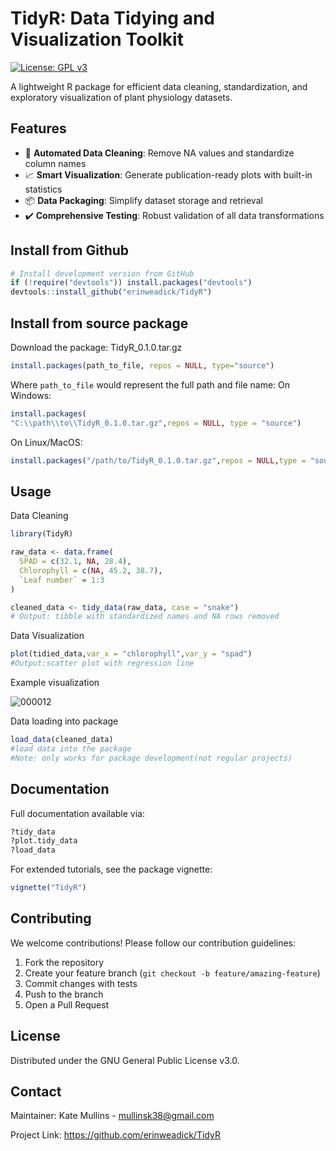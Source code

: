 # TidyR: Data Tidying and Visualization Toolkit

[![License: GPL v3](https://img.shields.io/badge/License-GPLv3-blue.svg)](https://www.gnu.org/licenses/gpl-3.0)

A lightweight R package for efficient data cleaning, standardization, and exploratory visualization of plant physiology datasets.

## Features

- 🧹 **Automated Data Cleaning**: Remove NA values and standardize column names
- 📈 **Smart Visualization**: Generate publication-ready plots with built-in statistics
- 📦 **Data Packaging**: Simplify dataset storage and retrieval
- ✔️ **Comprehensive Testing**: Robust validation of all data transformations

## Install from Github 

```r
# Install development version from GitHub
if (!require("devtools")) install.packages("devtools")
devtools::install_github("erinweadick/TidyR")
```
## Install from source package
Download the package: TidyR_0.1.0.tar.gz
```r
install.packages(path_to_file, repos = NULL, type="source")
```
Where `path_to_file` would represent the full path and file name:
  On Windows: 
  ```r
install.packages(
"C:\\path\\to\\TidyR_0.1.0.tar.gz",repos = NULL, type = "source")
 ```
  On Linux/MacOS:
 ```r
install.packages("/path/to/TidyR_0.1.0.tar.gz",repos = NULL,type = "source")
 ```
## Usage
Data Cleaning

```r
library(TidyR)

raw_data <- data.frame(
  SPAD = c(32.1, NA, 28.4),
  Chlorophyll = c(NA, 45.2, 38.7),
  `Leaf number` = 1:3
)

cleaned_data <- tidy_data(raw_data, case = "snake")
# Output: tibble with standardized names and NA rows removed
```
Data Visualization

```r
plot(tidied_data,var_x = "chlorophyll",var_y = "spad")
#Output:scatter plot with regression line
```
Example visualization

![000012](https://github.com/user-attachments/assets/2af955ac-a541-48f8-a267-f2aed0046739)

Data loading into package
```r
load_data(cleaned_data)
#load data into the package
#Note: only works for package development(not regular projects)
```
## Documentation
Full documentation available via:
```r
?tidy_data
?plot.tidy_data
?load_data
```
For extended tutorials, see the package vignette:
```r
vignette("TidyR")
```
## Contributing

We welcome contributions! Please follow our contribution guidelines:
1. Fork the repository
2. Create your feature branch (`git checkout -b feature/amazing-feature`)
3. Commit changes with tests
4. Push to the branch
5. Open a Pull Request

## License

Distributed under the GNU General Public License v3.0.

## Contact

Maintainer: Kate Mullins - mullinsk38@gmail.com

Project Link: https://github.com/erinweadick/TidyR
